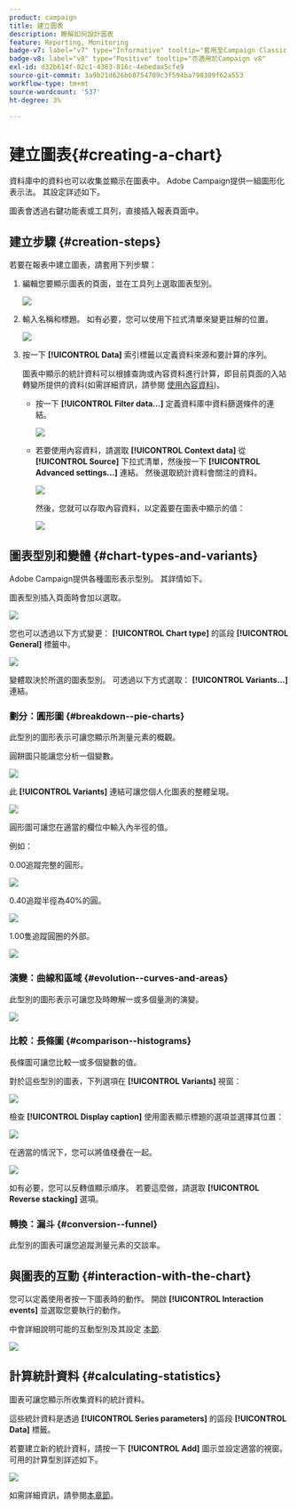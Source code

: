 ```yaml
---
product: campaign
title: 建立圖表
description: 瞭解如何設計圖表
feature: Reporting, Monitoring
badge-v7: label="v7" type="Informative" tooltip="套用至Campaign Classic v7"
badge-v8: label="v8" type="Positive" tooltip="亦適用於Campaign v8"
exl-id: d32b614f-82c1-4363-816c-4ebedaa5cfe9
source-git-commit: 3a9b21d626b60754789c3f594ba798309f62a553
workflow-type: tm+mt
source-wordcount: '537'
ht-degree: 3%

---
```


# 建立圖表{#creating-a-chart}



資料庫中的資料也可以收集並顯示在圖表中。 Adobe Campaign提供一組圖形化表示法。 其設定詳述如下。

圖表會透過右鍵功能表或工具列，直接插入報表頁面中。

## 建立步驟 {#creation-steps}

若要在報表中建立圖表，請套用下列步驟：

1. 編輯您要顯示圖表的頁面，並在工具列上選取圖表型別。

   ![](assets/s_advuser_report_page_activity_04.png)

1. 輸入名稱和標題。 如有必要，您可以使用下拉式清單來變更註解的位置。

   ![](assets/s_ncs_advuser_report_wizard_018.png)

1. 按一下 **[!UICONTROL Data]** 索引標籤以定義資料來源和要計算的序列。

   圖表中顯示的統計資料可以根據查詢或內容資料進行計算，即目前頁面的入站轉變所提供的資料(如需詳細資訊，請參閱 [使用內容資料](../../reporting/using/using-the-context.md#using-context-data))。

   * 按一下 **[!UICONTROL Filter data...]** 定義資料庫中資料篩選條件的連結。

     ![](assets/reporting_graph_add_filter.png)

   * 若要使用內容資料，請選取 **[!UICONTROL Context data]** 從 **[!UICONTROL Source]** 下拉式清單，然後按一下 **[!UICONTROL Advanced settings...]** 連結。 然後選取統計資料會關注的資料。

     ![](assets/reporting_graph_from_context.png)

     然後，您就可以存取內容資料，以定義要在圖表中顯示的值：

     ![](assets/reporting_graph_select-from_context.png)

## 圖表型別和變體 {#chart-types-and-variants}

Adobe Campaign提供各種圖形表示型別。 其詳情如下。

圖表型別插入頁面時會加以選取。

![](assets/s_advuser_report_page_activity_04.png)

您也可以透過以下方式變更： **[!UICONTROL Chart type]** 的區段 **[!UICONTROL General]** 標籤中。

![](assets/reporting_change_graph_type.png)

變體取決於所選的圖表型別。 可透過以下方式選取： **[!UICONTROL Variants...]** 連結。

### 劃分：圓形圖 {#breakdown--pie-charts}

此型別的圖形表示可讓您顯示所測量元素的概觀。

圓餅圖只能讓您分析一個變數。

![](assets/reporting_graph_type_sector_1.png)

此 **[!UICONTROL Variants]** 連結可讓您個人化圖表的整體呈現。

![](assets/reporting_graph_type_sector_2.png)

圓形圖可讓您在適當的欄位中輸入內半徑的值。

例如：

0.00追蹤完整的圓形。

![](assets/s_ncs_advuser_report_sector_exple1.png)

0.40追蹤半徑為40%的圓。

![](assets/s_ncs_advuser_report_sector_exple2.png)

1.00隻追蹤圓圈的外部。

![](assets/s_ncs_advuser_report_sector_exple3.png)

### 演變：曲線和區域 {#evolution--curves-and-areas}

此型別的圖形表示可讓您及時瞭解一或多個量測的演變。

![](assets/reporting_graph_type_curve.png)

### 比較：長條圖 {#comparison--histograms}

長條圖可讓您比較一或多個變數的值。

對於這些型別的圖表，下列選項在 **[!UICONTROL Variants]** 視窗：

![](assets/reporting_select_graph_var.png)

檢查 **[!UICONTROL Display caption]** 使用圖表顯示標題的選項並選擇其位置：

![](assets/reporting_select_graph_legend.png)

在適當的情況下，您可以將值棧疊在一起。

![](assets/reporting_graph_type_histo.png)

如有必要，您可以反轉值顯示順序。 若要這麼做，請選取 **[!UICONTROL Reverse stacking]** 選項。

### 轉換：漏斗 {#conversion--funnel}

此型別的圖表可讓您追蹤測量元素的交談率。

## 與圖表的互動 {#interaction-with-the-chart}

您可以定義使用者按一下圖表時的動作。 開啟 **[!UICONTROL Interaction events]** 並選取您要執行的動作。

中會詳細說明可能的互動型別及其設定 [本節](../../web/using/static-elements-in-a-web-form.md#inserting-html-content).

![](assets/s_ncs_advuser_report_wizard_017.png)

## 計算統計資料 {#calculating-statistics}

圖表可讓您顯示所收集資料的統計資料。

這些統計資料是透過 **[!UICONTROL Series parameters]** 的區段 **[!UICONTROL Data]** 標籤。

若要建立新的統計資料，請按一下 **[!UICONTROL Add]** 圖示並設定適當的視窗。 可用的計算型別詳述如下。

![](assets/reporting_add_statistics.png)

如需詳細資訊，請參閱[本章節](../../reporting/using/using-the-descriptive-analysis-wizard.md#statistics-calculation)。
